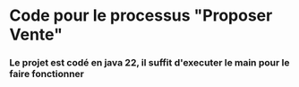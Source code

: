 # Code pour le processus "Proposer Vente"

### Le projet est codé en java 22, il suffit d'executer le main pour le faire fonctionner
